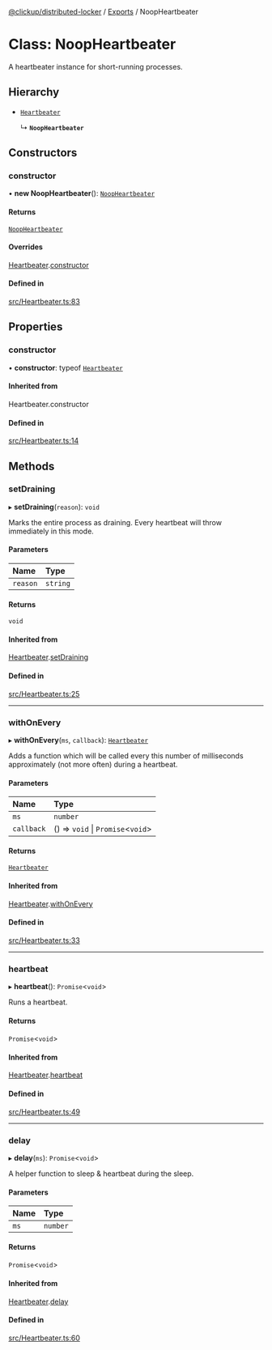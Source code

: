 [@clickup/distributed-locker](../README.md) / [Exports](../modules.md) / NoopHeartbeater

# Class: NoopHeartbeater

A heartbeater instance for short-running processes.

## Hierarchy

- [`Heartbeater`](Heartbeater.md)

  ↳ **`NoopHeartbeater`**

## Constructors

### constructor

• **new NoopHeartbeater**(): [`NoopHeartbeater`](NoopHeartbeater.md)

#### Returns

[`NoopHeartbeater`](NoopHeartbeater.md)

#### Overrides

[Heartbeater](Heartbeater.md).[constructor](Heartbeater.md#constructor-1)

#### Defined in

[src/Heartbeater.ts:83](https://github.com/clickup/distributed-locker/blob/master/src/Heartbeater.ts#L83)

## Properties

### constructor

• **constructor**: typeof [`Heartbeater`](Heartbeater.md)

#### Inherited from

Heartbeater.constructor

#### Defined in

[src/Heartbeater.ts:14](https://github.com/clickup/distributed-locker/blob/master/src/Heartbeater.ts#L14)

## Methods

### setDraining

▸ **setDraining**(`reason`): `void`

Marks the entire process as draining. Every heartbeat will throw
immediately in this mode.

#### Parameters

| Name | Type |
| :------ | :------ |
| `reason` | `string` |

#### Returns

`void`

#### Inherited from

[Heartbeater](Heartbeater.md).[setDraining](Heartbeater.md#setdraining)

#### Defined in

[src/Heartbeater.ts:25](https://github.com/clickup/distributed-locker/blob/master/src/Heartbeater.ts#L25)

___

### withOnEvery

▸ **withOnEvery**(`ms`, `callback`): [`Heartbeater`](Heartbeater.md)

Adds a function which will be called every this number of milliseconds
approximately (not more often) during a heartbeat.

#### Parameters

| Name | Type |
| :------ | :------ |
| `ms` | `number` |
| `callback` | () => `void` \| `Promise`\<`void`\> |

#### Returns

[`Heartbeater`](Heartbeater.md)

#### Inherited from

[Heartbeater](Heartbeater.md).[withOnEvery](Heartbeater.md#withonevery)

#### Defined in

[src/Heartbeater.ts:33](https://github.com/clickup/distributed-locker/blob/master/src/Heartbeater.ts#L33)

___

### heartbeat

▸ **heartbeat**(): `Promise`\<`void`\>

Runs a heartbeat.

#### Returns

`Promise`\<`void`\>

#### Inherited from

[Heartbeater](Heartbeater.md).[heartbeat](Heartbeater.md#heartbeat)

#### Defined in

[src/Heartbeater.ts:49](https://github.com/clickup/distributed-locker/blob/master/src/Heartbeater.ts#L49)

___

### delay

▸ **delay**(`ms`): `Promise`\<`void`\>

A helper function to sleep & heartbeat during the sleep.

#### Parameters

| Name | Type |
| :------ | :------ |
| `ms` | `number` |

#### Returns

`Promise`\<`void`\>

#### Inherited from

[Heartbeater](Heartbeater.md).[delay](Heartbeater.md#delay)

#### Defined in

[src/Heartbeater.ts:60](https://github.com/clickup/distributed-locker/blob/master/src/Heartbeater.ts#L60)
